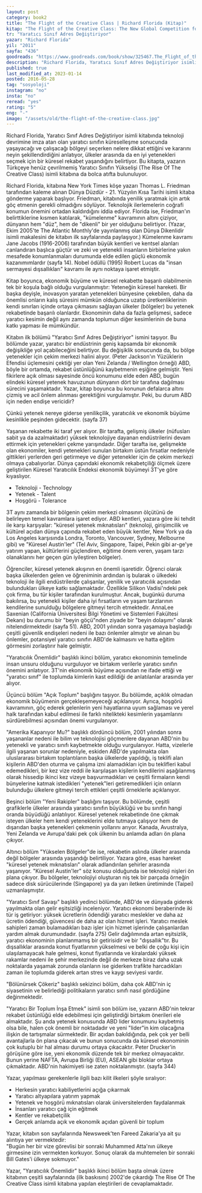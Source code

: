 ```yaml
---
layout: post  
category: book2
title: "The Flight of the Creative Class | Richard Florida (Kitap)" 
kitap: "The Flight of the Creative Class: The New Global Competition for Talent"  
tr: "Yaratıcı Sınıf Adres Değiştiriyor"  
yazar: "Richard Florida"  
yil: "2011"  
sayfa: "436"  
goodreads: "https://www.goodreads.com/book/show/325467.The_Flight_of_the_Creative_Class"
description: "Richard Florida, Yaratıcı Sınıf Adres Değiştiriyor isimli kitabında teknoloji devrimine imza atan olan yaratıcı sınıfın küreselleşme sonucunda yaşayacağı ve çalışacağı bölgeyi seçerken nelere dikkat ettiğini ve kararını neyin şekillendirdiğini anlatıyor."
published: true
last_modified_at: 2023-01-14
posted: 2016-05-28
tag: "sosyoloji"
instagram: "no"
insta: "no"
reread: "yes"
rating: "5"
eng: "-"
image: "/assets/old/the-flight-of-the-creative-class.jpg"
---
```


Richard Florida, Yaratıcı Sınıf Adres Değiştiriyor isimli kitabında teknoloji devrimine imza atan olan yaratıcı sınıfın küreselleşme sonucunda yaşayacağı ve çalışacağı bölgeyi seçerken nelere dikkat ettiğini ve kararını neyin şekillendirdiğini anlatıyor, ülkeler arasında da en iyi yetenekleri seçmek için bir küresel rekabet yaşandığını belirtiyor. Bu kitapta, yazarın Türkçeye henüz çevrilmemiş Yaratıcı Sınıfın Yükselişi (The Rise Of The Creative Class) isimli kitabına da bolca atıfta bulunuluyor.  
  
Richard Florida, kitabına New York Times köşe yazarı Thomas L. Friedman tarafından kaleme alınan Dünya Düzdür - 21. Yüzyılın Kısa Tarihi isimli kitaba gönderme yaparak başlıyor. Friedman, kitabında yenilik yaratmak için artık göç etmenin gerekli olmadığını söylüyor. Teknolojik ilerlemelerin coğrafi konumun önemini ortadan kaldırdığını iddia ediyor. Florida ise, Friedman'ın belirttiklerine kısmen katılarak, "kümelenme" kavramının altını çiziyor, dünyanın hem "düz", hem de "dikenli" bir yer olduğunu belirtiyor. (Yazar, Ekim 2005'te The Atlantic Monthly'de yayınlanmış olan Dünya Dikenlidir isimli makalesini de kitabın ilk sayfalarında paylaşıyor.) Kümelenme kavramı Jane Jacobs (1916-2006) tarafından büyük kentleri ve kentsel alanları canlandıran başlıca güçtür ve zeki ve yetenekli insanların birbirlerine yakın mesafede konumlanmaları durumunda elde edilen güçlü ekonomik kazanımımlardır (sayfa 14). Nobel ödüllü (1995) Robert Lucas da "insan sermayesi dışsallıkları" kavramı ile aynı noktaya işaret etmiştir.  
  
Kitap boyunca, ekonomik büyüme ve küresel rekabette başarılı olabilmenin tek bir koşula bağlı olduğu vurgulanmıştır: Yeteneğin küresel hareketi. Bir başka deyişle, inovasyon yaratan yetenekleri bünyesine çekebilen, daha da önemlisi onların kalış süresini mümkün olduğunca uzatıp üretkenliklerinin kendi sınırları içinde ortaya çıkmasını sağlayan ülkeler (bölgeler) bu yetenek rekabetinde başarılı olanlardır. Ekonominin daha da fazla gelişmesi, sadece yaratıcı kesimin değil aynı zamanda toplumun diğer kesimlerinin de buna katkı yapması ile mümkündür.  
  
Kitabın ilk bölümü "Yaratıcı Sınıf Adres Değiştiriyor" ismini taşıyor. Bu bölümde yazar, yaratıcı bir endüstrinin geniş kapsamda bir ekonomik değişikliğe yol açabileceğini belirtiyor. Bu değişiklik sonucunda da, bu bölge yetenekler için çekim merkezi halini alıyor. (Peter Jackson'ın Yüzüklerin Efendisi üçlemesini çektiği yer olan Yeni Zelanda / Wellington örneği) ABD, böyle bir ortamda, rekabet üstünlüğünü kaybetmenin eşiğine gelmiştir. Yeni fikirlere açık olması sayesinde öncü konumunu elde eden ABD, bugün elindeki küresel yetenek havuzunun dünyanın dört bir tarafına dağılması sürecini yaşamaktadır. Yazar, kitap boyunca bu konunun defalarca altını çizmiş ve acil önlem alınması gerektiğini vurgulamıştır. Peki, bu durum ABD için neden endişe vericidir?  
  
Çünkü yetenek nereye giderse yenilikçilik, yaratıcılık ve ekonomik büyüme kesinlikle peşinden gidecektir. (sayfa 37)  
  
Yaşanan rekabette iki taraf yer alıyor. Bir tarafta, gelişmiş ülkeler (nüfusları sabit ya da azalmaktadır) yüksek teknolojiye dayanan endüstrilerini devam ettirmek için yetenekleri çekme yarışındadır. Diğer tarafta ise, gelişmekte olan ekonomiler, kendi yetenekleri sunulan birtakım üstün fırsatlar nedeniyle gittikleri yerlerden geri getirmeye ve diğer yetenekler için de çekim merkezi olmaya çabalıyorlar. Dünya çapındaki ekonomik rekabetçiliği ölçmek üzere geliştirilen Küresel Yaratıcılık Endeksi ekonomik büyümeyi 3T'ye göre kıyaslıyor.  
- Teknoloji - Technology  
- Yetenek - Talent  
- Hoşgörü - Tolerance  
  
3T aynı zamanda bir bölgenin çekim merkezi olmasının ölçütünü de belirleyen temel kavramlara işaret ediyor. ABD kentleri, yazara göre iki tehdit ile karşı karşıyalar: "küresel yetenek mıknatısları" (teknoloji, girişimcilik ve kültürel açıdan dünya çapında rekabet eden büyük kentler, New York ya da Los Angeles karşısında Londra, Toronto, Vancouver, Sydney, Melbourne gibi) ve "Küresel Austin'ler" (Tel Aviv, Singapore, Taipei, Pekin gibi ar-ge'ye yatırım yapan, kültürlerini güçlendiren, eğitime önem veren, yaşam tarzı olanaklarını her geçen gün iyileştiren bölgeler).  
  
Öğrenciler, küresel yetenek akışının en önemli işaretidir. Öğrenci olarak başka ülkelerden gelen ve öğreniminin ardından iş bularak o ülkedeki teknoloji ile ilgili endüstrilerde çalışanlar, yenilik ve yaratıcılık açısından bulundukları ülkeye katkı sağlamaktadır. Özellikle Silikon Vadisi'ndeki pek çok firma, bu tür kişiler tarafından kurulmuştur. Ancak, bugünkü duruma bakılırsa, bu yetenekli kişiler daha iyi fırsatların ve yaşam tarzlarının kendilerine sunulduğu bölgelere gitmeyi tercih etmektedir. AnnaLee Saxenian (California Üniversitesi Bilgi Yönetimi ve Sistemleri Fakültesi Dekanı) bu durumu bir "beyin göçü"nden ziyade bir "beyin dolaşımı" olarak nitelendirmektedir (sayfa 51). ABD, 2001 yılından sonra yaşamaya başladığı çeşitli güvenlik endişeleri nedeni ile bazı önlemler almıştır ve alınan bu önlemler, potansiyel yaratıcı sınıfın ABD'de kalmasını ve hatta eğitim görmesini zorlaştırır hale gelmiştir.  
  
"Yaratıcılık Önemlidir" başlıklı ikinci bölüm, yaratıcı ekonominin temelinde insan unsuru olduğunu vurguluyor ve birtakım verilerle yaratıcı sınıfın önemini anlatıyor. 3T'nin ekonomik büyüme açısından ne ifade ettiği ve "yaratıcı sınıf" ile toplumda kimlerin kast edildiği de anlatılanlar arasında yer alıyor.  
  
Üçüncü bölüm "Açık Toplum" başlığını taşıyor. Bu bölümde, açıklık olmadan ekonomik büyümenin gerçekleşemeyeceği açıklanıyor. Ayrıca, hoşgörü kavramının, göç ederek gelenlerin yeni hayatlarına uyum sağlaması ve yerel halk tarafından kabul edilmesi ile farklı nitelikteki kesimlerin yaşamlarını sürdürebilmesi açısından önemi vurgulanıyor.  
  
"Amerika Kapanıyor Mu?" başlıklı dördüncü bölüm, 2001 yılından sonra yaşananlar nedeni ile bilim ve teknolojisi göçmenlere dayanan ABD'nin bu yetenekli ve yaratıcı sınıfı kaybetmekte olduğu vurgulanıyor. Hatta, vizelerle ilgili yaşanan sorunlar nedeniyle, eskiden ABD'de yapılmakta olan uluslararası birtakım toplantıların başka ülkelerde yapıldığı, iş teklifi alan kişilerin ABD'den oturma ve çalışma izni alamadıkları için bu teklifleri kabul edemedikleri, bir kez vize reddi ile karşılaşan kişilerin kendilerini aşağılanmış olarak hissedip ikinci kez vizeye başvurmadıkları ve çeşitli firmaların kendi bünyelerine katmak istedikleri "yetenek"leri getiremedikleri için onların bulunduğu ülkelere gitmeyi tercih ettikleri çeşitli örneklerle açıklanıyor.  
  
Beşinci bölüm "Yeni Rakipler" başlığını taşıyor. Bu bölümde, çeşitli grafiklerle ülkeler arasında yaratıcı sınıfın büyüklüğü ve bu sınıfın hangi oranda büyüdüğü anlatılıyor. Küresel yetenek rekabetinde öne çıkmak isteyen ülkeler hem kendi yeteneklerini elde tutmaya çalışıyor hem de dışarıdan başka yetenekleri çekmenin yollarını arıyor. Kanada, Avustralya, Yeni Zelanda ve Avrupa'daki pek çok ülkenin bu anlamda adları ön plana çıkıyor.  
  
Altıncı bölüm "Yükselen Bölgeler"de ise, rekabetin aslında ülkeler arasında değil bölgeler arasında yaşandığı belirtiliyor. Yazara göre, esas hareket "küresel yetenek mıknatısları" olarak adlandırılan şehirler arasında yaşanıyor. "Küresel Austin'ler" söz konusu olduğunda ise teknoloji nişleri ön plana çıkıyor. Bu bölgeler, teknolojiyi oluşturan niş tek bir parçada örneğin sadece disk sürücülerinde (Singapore) ya da yarı iletken üretiminde (Taipei) uzmanlaşmıştır.  
  
"Yaratıcı Sınıf Savaşı" başlıklı yedinci bölümde, ABD'de ve dünyada giderek yayılmakta olan gelir eşitsizliği inceleniyor. Yaratıcı ekonomi beraberinde iki tür iş getiriyor: yüksek ücretlerin ödendiği yaratıcı meslekler ve daha az ücretin ödendiği, güvencesi de daha az olan hizmet işleri. Yaratıcı meslek sahipleri zaman bulamadıkları bazı işler için hizmet işlerinde çalışanlardan yardım almak durumundadır. (sayfa 275) Gelir dağılımında artan eşitsizlik, yaratıcı ekonominin planlanmamış bir getirisidir ve bir "dışsallık"tır. Bu dışsallıklar arasında konut fiyatlarının yükselmesi ve belki de çoğu kişi için ulaşılamayacak hale gelmesi, konut fiyatlarında ve kiralardaki yüksek rakamlar nedeni ile şehir merkezinde değil de merkeze biraz daha uzak noktalarda yaşamak zorunda olanların ise giderken trafikte harcadıkları zaman ile toplumda giderek artan stres ve kaygı seviyesi vardır.  
  
"Bölünürsek Çökeriz" başlıklı sekizinci bölüm, daha çok ABD'nin iç siyasetinin ve belirlediği politikaların yaratıcı sınıfı nasıl gördüğüne değinmektedir.  
  
"Yaratıcı Bir Toplum İnşa Etmek" isimli son bölüm ise, yazarın ABD'nin tekrar rekabet üstünlüğü elde edebilmesi için geliştirdiği birtakım önerileri ele almaktadır. Şu anda yetenek konusunda ABD lider konumunu kaybetmiş olsa bile, halen çok önemli bir noktadadır ve yeni "lider"in kim olacağına ilişkin de tartışmalar sürmektedir. Bir açıdan bakıldığında, pek çok yer belli avantajlarla ön plana çıkacak ve bunun sonucunda da küresel ekonominin çok kutuplu bir hal alması durumu ortaya çıkacaktır. Peter Drucker'in görüşüne göre ise, yeni ekonomik düzende tek bir merkez olmayacaktır. Bunun yerine NAFTA, Avrupa Birliği (EU), ASEAN gibi bloklar ortaya çıkmaktadır. ABD'nin hakimiyeti ise zaten noktalanmıştır. (sayfa 344)  
  
Yazar, yapılması gerekenlerle ilgili bazı kilit ilkeleri şöyle sıralıyor:  
- Herkesin yaratıcı kabiliyetlerini açığa çıkarmak  
- Yaratıcı altyapılara yatırım yapmak  
- Yetenek ve hoşgörü mıknatısları olarak üniversitelerden faydalanmak  
- İnsanları yaratıcı çağ için eğitmek  
- Kentler ve rekabetçilik  
- Gerçek anlamda açık ve ekonomik açıdan güvenli bir toplum
  
Yazar, kitabın son sayfalarında Newsweek'ten Fareed Zakaria'ya ait şu alıntıya yer vermektedir:  
  	"Bugün her bir vize görevlisi bir sonraki Muhammed Atta'nın ülkeye girmesine izin vermekten korkuyor. Sonuç olarak da muhtemelen bir sonraki Bill Gates'i ülkeye sokmuyor."
  
Yazar, "Yaratıcılık Önemlidir" başlıklı ikinci bölüm başta olmak üzere kitabının çeşitli sayfalarında (ilk baskısını) 2002'de çıkardığı The Rise Of The Creative Class isimli kitabına yapılan eleştirileri de cevaplamaktadır.  
  
